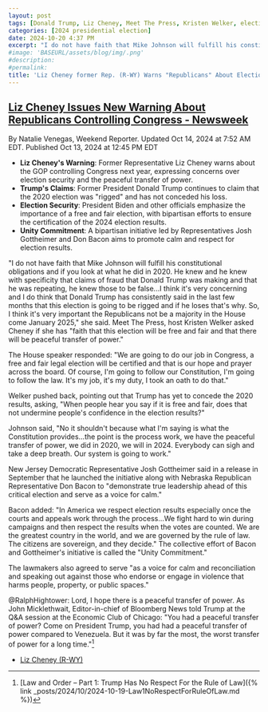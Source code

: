 ```yaml
---
layout: post
tags: [Donald Trump, Liz Cheney, Meet The Press, Kristen Welker, election security, peaceful transfer of power, politics]
categories: [2024 presidential election]
date: 2024-10-20 4:37 PM
excerpt: "I do not have faith that Mike Johnson will fulfill his constitutional obligations and if you look at what he did in 2020. He knew and he knew with specificity that claims of fraud that Donald Trump was making and that he was repeating, he knew those to be false...I think it's very concerning and I do think that Donald Trump has consistently said in the last few months that this election is going to be rigged and if he loses that's why. So, I think it's very important the Republicans not be a majority in the House come January 2025. Liz Cheney, former Representative(R-WI) to Meet The Press host, Kristen Welker if she had faith that this election will be free and fair and that there will be peaceful transfer of power."
#image: 'BASEURL/assets/blog/img/.png'
#description:
#permalink:
title: 'Liz Cheney former Rep. (R-WY) Warns "Republicans" About Election Security and Peaceful Transfer of Power'
---
```



## [Liz Cheney Issues New Warning About Republicans Controlling Congress - Newsweek](https://www.newsweek.com/liz-cheney-issues-new-warning-republicans-controlling-congress-1968260)

By Natalie Venegas, Weekend Reporter. Updated Oct 14, 2024 at 7:52 AM EDT. Published Oct 13, 2024 at 12:45 PM EDT

- **Liz Cheney's Warning**: Former Representative Liz Cheney warns about the GOP controlling Congress next year, expressing concerns over election security and the peaceful transfer of power.
- **Trump's Claims**: Former President Donald Trump continues to claim that the 2020 election was "rigged" and has not conceded his loss.
- **Election Security**: President Biden and other officials emphasize the importance of a free and fair election, with bipartisan efforts to ensure the certification of the 2024 election results.
- **Unity Commitment**: A bipartisan initiative led by Representatives Josh Gottheimer and Don Bacon aims to promote calm and respect for election results.

"I do not have faith that Mike Johnson will fulfill his constitutional obligations and if you look at what he did in 2020. He knew and he knew with specificity that claims of fraud that Donald Trump was making and that he was repeating, he knew those to be false...I think it's very concerning and I do think that Donald Trump has consistently said in the last few months that this election is going to be rigged and if he loses that's why. So, I think it's very important the Republicans not be a majority in the House come January 2025," she said.
Meet The Press, host Kristen Welker asked Cheney if she has "faith that this election will be free and fair and that there will be peaceful transfer of power."

The House speaker responded: "We are going to do our job in Congress, a free and fair legal election will be certified and that is our hope and prayer across the board. Of course, I'm going to follow our Constitution, I'm going to follow the law. It's my job, it's my duty, I took an oath to do that."

Welker pushed back, pointing out that Trump has yet to concede the 2020 results, asking, "When people hear you say if it is free and fair, does that not undermine people's confidence in the election results?"

Johnson said, "No it shouldn't because what I'm saying is what the Constitution provides...the point is the process work, we have the peaceful transfer of power, we did in 2020, we will in 2024. Everybody can sigh and take a deep breath. Our system is going to work."

New Jersey Democratic Representative Josh Gottheimer said in a release in September that he launched the initiative along with Nebraska Republican Representative Don Bacon to "demonstrate true leadership ahead of this critical election and serve as a voice for calm."

Bacon added: "In America we respect election results especially once the courts and appeals work through the process...We fight hard to win during campaigns and then respect the results when the votes are counted. We are the greatest country in the world, and we are governed by the rule of law. The citizens are sovereign, and they decide." The collective effort of Bacon and Gottheimer's initiative is called the "Unity Commitment."

The lawmakers also agreed to serve "as a voice for calm and reconciliation and speaking out against those who endorse or engage in violence that harms people, property, or public spaces."

@RalphHightower: Lord, I hope there is a peaceful transfer of power. As John Micklethwait, Editor-in-chief of Bloomberg News told Trump at the Q&A session at the Economic Club of Chicago: "You had a peaceful transfer of power? Come on President Trump, you had had a peaceful transfer of power compared to Venezuela. But it was by far the most, the worst transfer of power for a long time."[^11]

 [^11]: [Law and Order – Part 1: Trump Has No Respect For the Rule of Law]({% link _posts/2024/10/2024-10-19-Law1NoRespectForRuleOfLaw.md %})

- [Liz Cheney (R-WY)](https://www.congress.gov/member/liz-cheney/C001109)
